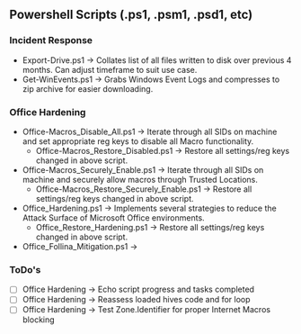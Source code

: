 ## Powershell Scripts (.ps1, .psm1, .psd1, etc)



### Incident Response
- Export-Drive.ps1 -> Collates list of all files written to disk over previous 4 months. Can adjust timeframe to suit use case.
- Get-WinEvents.ps1 -> Grabs Windows Event Logs and compresses to zip archive for easier downloading.


### Office Hardening
- Office-Macros_Disable_All.ps1 -> Iterate through all SIDs on machine and set appropriate reg keys to disable all Macro functionality.
  - Office-Macros_Restore_Disabled.ps1 -> Restore all settings/reg keys changed in above script.
- Office-Macros_Securely_Enable.ps1 -> Iterate through all SIDs on machine and securely allow macros through Trusted Locations.
  - Office-Macros_Restore_Securely_Enable.ps1 -> Restore all settings/reg keys changed in above script.
- Office_Hardening.ps1 -> Implements several strategies to reduce the Attack Surface of Microsoft Office environments.
  - Office_Restore_Hardening.ps1 -> Restore all settings/reg keys changed in above script.
- Office_Follina_Mitigation.ps1 -> 



### ToDo's
- [ ] Office Hardening -> Echo script progress and tasks completed
- [ ] Office Hardening -> Reassess loaded hives code and for loop
- [ ] Office Hardening -> Test Zone.Identifier for proper Internet Macros blocking
